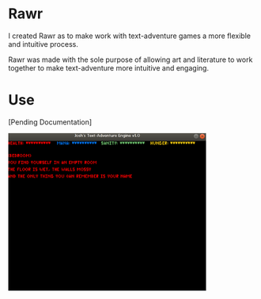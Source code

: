 # Rawr 

I created Rawr as to make work with text-adventure games a more flexible and intuitive process.

Rawr was made with the sole purpose of allowing art and literature to work together to make text-adventure more intuitive and engaging.

# Use

[Pending Documentation]

 <img src="res/example.png" alt="alt text" width="400">


